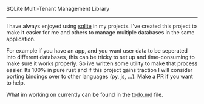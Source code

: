 SQLite Multi-Tenant Management Library

---

I have always enjoyed using [sqlite](https://www.sqlite.org/index.html) in my projects. I've created this project to make it easier for 
me and others to manage multiple databases in the same application. 

For example if you have an app, and you want user data to be seperated into different databases, this
can be tricky to set up and time-consuming to make sure it works properly. So ive written some utility to 
make that process easier. Its 100% in pure rust and if this project gains traction I will consider porting 
bindings over to other languages (py, js, ...). Make a PR if you want to help.

What im working on currently can be found in the [todo.md](./todo.md) file.